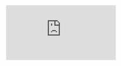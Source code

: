 ![example workflow](https://root-me-badge.cloud.duboc.xyz/storage_clients/2683b88fbc4ab30cadc8e3d88a568557/badge.js)
